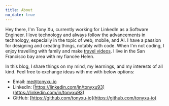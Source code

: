 ```yaml
---
title: About
no_date: true
---
```


Hey there, I'm Tony Xu, currently working for LinkedIn as a Software Engineer. I love technology and always follow the advancements in technology, especially in the topic of web, mobile, and AI. I have a passion for designing and creating things, notably with code. When I'm not coding, I enjoy travelling with family and make [travel videos](https://tonyloveshan.com/vlogs). I live in the San Francisco bay area with my fiancée Helen.

In this blog, I share things on my mind, my learnings, and my interests of all kind. Feel free to exchange ideas with me with below options:

- Email: [me@tonyxu.io](mailto:me@tonyxu.io)
- LinkedIn: [https://linkedin.com/in/tonyxu93](https://linkedin.com/in/tonyxu93)
- GitHub: [https://github.com/tonyxu-io](https://github.com/tonyxu-io)